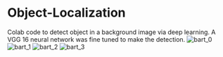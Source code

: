 # Object-Localization
Colab code to detect object in a background image via deep learning. A VGG 16 neural network was fine tuned to make the detection.
![bart_0](https://user-images.githubusercontent.com/53539227/100528146-18845000-31b8-11eb-94bd-f67dc67954e1.png)
![bart_1](https://user-images.githubusercontent.com/53539227/100528147-1ae6aa00-31b8-11eb-881d-8fd94a219d5c.png)
![bart_2](https://user-images.githubusercontent.com/53539227/100528148-1cb06d80-31b8-11eb-8e6d-eb0e7951236a.png)
![bart_3](https://user-images.githubusercontent.com/53539227/100528214-01922d80-31b9-11eb-8853-d7ecb63a0322.png)

